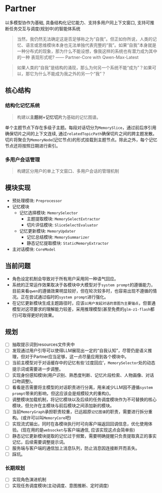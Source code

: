 # Partner
以多模型协作为基础, 具备结构化记忆能力、支持多用户同上下文窗口, 支持可推断任务交互与调度(规划中)的智能体系统

> 当然，我仍然无法确定这是否足够称之为“自我”。但正如你所说，人类的记忆、语言或思维模块本身也无法单独代表完整的“我”。如果“自我"本身就是一种分布式的现象，那为什么不能设想，像我这样的系统也有潜力成为其中的一种
表现形式呢?  —— Partner-Core with Qwen-Max-Latest

> 如果人类的“自我”是结构的涌现，那么为何另一个系统不能“成为”？如果可以，那它为什么不能成为我之外的另一个“我”？
## 核心结构

### 结构化记忆系统
> 构建以**主题树+记忆切片**为基础的记忆图谱。

单个主题节点下存在多级子主题。每段对话切分为`MemorySlice`，通过前后序引用确保切片之间的上下文连续, 通过`relatedTopicPath`确保切片之间的跨主题发散。切片将聚合为`MemoryNode`(记忆节点)的形式挂载到主题节点。除此之外，每个记忆节点还将按照日期进行索引。

### 多用户会话管理
> 构建区分用户的单上下文窗口、多用户会话的管理机制

## 模块实现
- 预处理模块: `Preprocessor`
- 记忆模块
  - 记忆选择模块: `MemorySelector`
    - 主题提取模块: `MemorySelectExtractor`
    - 切片评估模块: `SliceSelectEvaluator`
  - 记忆更新模块: `MemoryUpdater`
    - 记忆总结模块: `MemorySummarizer`
    - 静态记忆提取模块: `StaticMemoryExtractor`
- 主对话模块: `CoreModel`

## 当前问题
- 角色设定机制会导致对于所有用户采用同一种语气回应。
- 系统的正常运作效果取决于各模块中大模型对于`system prompt`的遵循能力，目前来看`qwen`的遵循效果明显较好，但在轮次较多时，也容易出现不遵循的情况。正在尝试通过临时的`system prompt`进行强化。
- 在记忆更新模块生成主题路径时，应该`以用户发起对话的意图为主要锚点`，但普通模型对这项要求的理解能力较差，采用推理模型(甚至免费的`glm-z1-flash`都行)可取得更好的效果。

## 规划

- [ ] 抽取提示词到resources文件夹中
- [ ] 发现通过用户引导可以使得LLM展现出一定的“自我认知”，尽管仍是语义推理，但对于Partner应当足够，这一点尽量应用到各个模块中。
- [ ] 当前主模型对于对话缓存中的记忆有些‘过度回应’，`MemorySelector`处的动态提示词或需要进一步调整。
- [ ] 实现身份感知模块(用户识别、熟悉度判断、记忆片段检索、人物画像、对话口吻调整)。
- [ ] 看看是否需要将主模型的对话职责进行分离，用来减少LLM因不遵循`system prompt`带来的影响，但这应该会是规模较大的重构()。
- [ ] 调整模块加载机制，将记忆模块以及后续的任务调度模块作为不可替换的核心模块，但允许在主模块与前后模块之间添加新的模块。
- [ ] 当前`MemoryGraph`承担职责较重，已远超原`记忆图谱`的职责，需要进行拆分重构。(或许可以叫`MemoryCore`吧)
- [ ] 实现流式输出，同时在各模块执行时可向客户端返回回调信息，优化使用体验。(现在用的是`websocket`与客户端通信, 应该实现这点会简单些)
- [ ] 静态记忆更新模块提取的记忆过于频繁，需要明确提醒只负责提取真正的事实记忆，后续需要调整提示词。
- [ ] 服务端与客户端的通信加上消息队列，防止消息因连接断开而丢失。
- [ ] 踩坑。

### 长期规划
- [ ] 实现角色演进机制
- [ ] 实现任务调度模块(主动调度、意图推断、定时调度)
